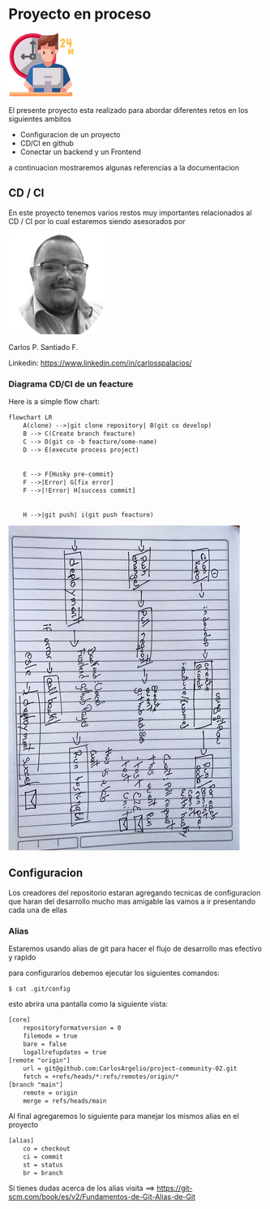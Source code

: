 # Proyecto en proceso

![Esta es una imagen de ejemplo](./assets/working.png)

El presente proyecto esta realizado para abordar diferentes retos en los siguientes ambitos

- Configuracion de un proyecto
- CD/CI en github
- Conectar un backend y un Frontend

a continuacion mostraremos algunas referencias a la documentacion

## CD / CI

En este proyecto tenemos varios restos muy importantes relacionados al CD / CI
por lo cual estaremos siendo asesorados por

![Esta es una imagen de ejemplo](./assets/carlos_palacios.jpeg)

Carlos P. Santiado F.

Linkedin: https://www.linkedin.com/in/carlosspalacios/

### Diagrama CD/CI de un feacture

Here is a simple flow chart:

```mermaid
flowchart LR
    A(clone) -->|git clone repository| B(git co develop)
    B --> C(Create branch feacture)
    C --> D(git co -b feacture/some-name)
    D --> E(execute process project)


    E --> F{Husky pre-commit}
    F -->|Error| G[fix error]
    F -->|!Error| H[success commit]


    H -->|git push| i(git push feacture)
```

![Esta es una imagen de ejemplo](./assets/diagrams01cdci.jpeg)


## Configuracion

Los creadores del repositorio estaran agregando tecnicas de configuracion que haran del desarrollo mucho mas amigable las vamos a ir presentando cada una de ellas

### Alias

Estaremos usando alias de git para hacer el flujo de desarrollo mas efectivo y rapido

para configurarlos debemos ejecutar los siguientes comandos:

```
$ cat .git/config
```

esto abrira una pantalla como la siguiente vista:

```
[core]
	repositoryformatversion = 0
	filemode = true
	bare = false
	logallrefupdates = true
[remote "origin"]
	url = git@github.com:CarlosArgelio/project-community-02.git
	fetch = +refs/heads/*:refs/remotes/origin/*
[branch "main"]
	remote = origin
	merge = refs/heads/main
```

Al final agregaremos lo siguiente para manejar los mismos alias en el proyecto

```
[alias]
	co = checkout
	ci = commit
	st = status
	br = branch
```

Si tienes dudas acerca de los alias visita ==> https://git-scm.com/book/es/v2/Fundamentos-de-Git-Alias-de-Git
